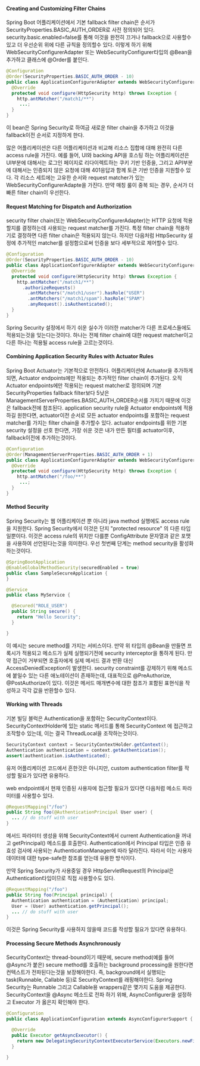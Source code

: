 #### Creating and Customizing Filter Chains
Spring Boot 어플리케이션에서 기본 fallback filter chain은 순서가 SecurityProperties.BASIC_AUTH_ORDER로 사전 정의되어 있다.
security.basic.enabled=false를 통해 이것을 완전히 끄거나
fallback으로 사용할수 있고 더 우선순위 위에 다른 규칙을 정의할수 있다.
이렇게 하기 위해 WebSecurityConfigurerAdapter 또는 WebSecurityConfigurer타입의 @Bean을 추가하고  클래스에 @Order를 붙인다.

```java
@Configuration
@Order(SecurityProperties.BASIC_AUTH_ORDER - 10)
public class ApplicationConfigurerAdapter extends WebSecurityConfigurerAdapter {
  @Override
  protected void configure(HttpSecurity http) throws Exception {
    http.antMatcher("/match1/**")
     ...;
  }
}
```
이 bean은 Spring Security로 하여금 새로운 filter chain을 추가하고 이것을 fallback이전 순서로 지정하게 한다.

많은 어플리케이션은 다른 어플리케이션과 비교해 리소스 집합에 대해
완전히 다른 access rule을 가진다.
예를 들어, UI와 backing API을 호스팅 하는 어플리케이션은 UI부분에 대해서는 로그인 페이지로 리다이렉트하는 쿠키 기반 인증을,
그리고 API부분에 대해서는 인증되지 않은 요청에 대해 401응답과 함께
토큰 기반 인증을 지원할수 있다.
각 리소스 세트에는 고유한 순서와 request matcher가 있는 WebSecurityConfigurerAdapte을 가진다.
만약 매칭 룰이 중복 되는 경우, 순서가 더 빠른 filter chain이 우선한다.

#### Request Matching for Dispatch and Authorization
security filter chain(또는 WebSecurityConfigurerAdapter)는 HTTP 요청에 적용할지를 결정하는데 사용되는 request matcher를 가진다.
특정 filter chain을 적용하기로 결정하면 다른 filter chain은 적용되지 않는다.
하지만 다음처럼 HttpSecurity 설정에 추가적인 matcher를 설정함으로써 인증을 보다 세부적으로 제어할수 있다.
```java
@Configuration
@Order(SecurityProperties.BASIC_AUTH_ORDER - 10)
public class ApplicationConfigurerAdapter extends WebSecurityConfigurerAdapter {
  @Override
  protected void configure(HttpSecurity http) throws Exception {
    http.antMatcher("/match1/**")
      .authorizeRequests()
        .antMatchers("/match1/user").hasRole("USER")
        .antMatchers("/match1/spam").hasRole("SPAM")
        .anyRequest().isAuthenticated();
  }
}
```
Spring Security 설정에서 하기 쉬운 실수가 이러한 matcher가 다른 프로세스들에도 적용되는것을 잊는다는것이다.
하나는 전체 filter chain에 대한 request matcher이고 다른 하나는
적용될 access rule을 고르는것이다.

#### Combining Application Security Rules with Actuator Rules
Spring Boot Actuator는 기본적으로 안전하다.
어플리케이션에 Actuator을 추가하게 되면, Actuator endpoints에만 적용되는 추가적인 filter chain이 추가된다.
오직 Actuator endpoints에만 적용되는 request matcher로 정의되며
기본 SecurityProperties  fallback filter보다 5낮은 ManagementServerProperties.BASIC_AUTH_ORDER순서를 가지기 때문에 이것은 fallback전에 참조된다.
application security rule을 Actuator endpoints에 적용하길 원한다면, actuator이전 순서로 모든 actuator endpoints를 포함하는 request matcher를 가지는 filter chain을 추가할수 있다.
actuator endpoints를 위한 기본 security 설정을 선호 한다면,
가장 쉬운 것은 내가 만든 필터를 actuator이후,  fallback이전에 추가하는것이다.
```java
@Configuration
@Order(ManagementServerProperties.BASIC_AUTH_ORDER + 1)
public class ApplicationConfigurerAdapter extends WebSecurityConfigurerAdapter {
  @Override
  protected void configure(HttpSecurity http) throws Exception {
    http.antMatcher("/foo/**")
     ...;
  }
}
```

#### Method Security
Spring Security는 웹 어플리케이션 뿐 아니라 java method 실행에도 access rule을 지원한다.
Spring Security에서  이것은 단지 "protected resource" 의 다른 타입일뿐이다.
이것은 access rule의 위치만 다를뿐 ConfigAttribute 문자열과 같은 포맷을 사용하여 선언된다는것을 의미한다.
우선 첫번째 단계는 method security을 활성화 하는것이다.

```java
@SpringBootApplication
@EnableGlobalMethodSecurity(securedEnabled = true)
public class SampleSecureApplication {
}
```
```java
@Service
public class MyService {

  @Secured("ROLE_USER")
  public String secure() {
    return "Hello Security";
  }

}
```
이 예시는 secure method를 가지는 서비스이다.
만약 위 타입의 @Bean을 만들면 프록시가 적용되고
메소드가 실제 실행되기전에 security interceptor을 통하게 된다.
만약 접근이 거부되면 호출자에게 실제 메서드 결과 반환 대신 AccessDeniedException이 발생한다.
security constraint를 강제하기 위해 메소드에 붙일수 있는 다른 애노테이션이 존재하는데,
대표적으로 @PreAuthorize, @PostAuthorize이 있다.
이것은  메서드 매개변수에 대한 참조가 포함된 표현식을 작성하고 각각 값을 반환할수 있다.

#### Working with Threads
기본 빌딩 블럭은 Authentication을 포함하는 SecurityContext이다.
SecurityContextHolder에 있는 static 메서드를 통해 SecurityContext 에 접근하고 조작할수 있는데, 이는 결국
ThreadLocal을 조작하는것이다.

```java
SecurityContext context = SecurityContextHolder.getContext();
Authentication authentication = context.getAuthentication();
assert(authentication.isAuthenticated);
```
유저 어플리케이션 코드에서 흔한것은 아니지만,
custom authentication filter를 작성할 필요가 있다면 유용하다.

web endpoint에서 현재 인증된 사용자에 접근할 필요가 있다면
다음처럼 메소드 파라미터를 사용할수 있다.

```java
@RequestMapping("/foo")
public String foo(@AuthenticationPrincipal User user) {
  ... // do stuff with user
}
```
메서드 파라미터 생성을 위해 SecurityContext에서 current Authentication을 꺼내고 getPrincipal() 메소드를 호출한다.
Authentication에서 Principal 타입은 인증 유효성 검사에 사용되는 AuthenticationManager에 따라 달라진다.
따라서 이는 사용자 데이터에 대한 type-safe한 참조를 얻는데 유용한 방식이다.

만약 Spring Security가 사용중일 경우 HttpServletRequest의 Principal은 Authentication타입이므로 직접 사용할수도 있다.

```java
@RequestMapping("/foo")
public String foo(Principal principal) {
  Authentication authentication = (Authentication) principal;
  User = (User) authentication.getPrincipal();
  ... // do stuff with user
}
```
이것은 Spring Security를 사용하지 않을때 코드를 작성할 필요가 있다면 유용하다.

#### Processing Secure Methods Asynchronously
SecurityContext는 thread-bound이기 때문에,
secure method(예를 들어 @Async가 붙은) secure method를 호출하는 background processing을 원한다면 컨텍스트가 전파된다는것을 보장해야한다.
즉, background에서 실행되는 task(Runnable, Callable 등)로 SecurityContext를 래핑해야한다.
Spring Security는 Runnable 그리고 Callable용 wrappers같은 몇가지 도움을 제공한다.
SecurityContext을 @Async 메소드로 전파 하기 위해,
AsyncConfigurer을 설정하고 Executor 가 옳은지 확인해야 한다.
```java
@Configuration
public class ApplicationConfiguration extends AsyncConfigurerSupport {

  @Override
  public Executor getAsyncExecutor() {
    return new DelegatingSecurityContextExecutorService(Executors.newFixedThreadPool(5));
  }

}
```

